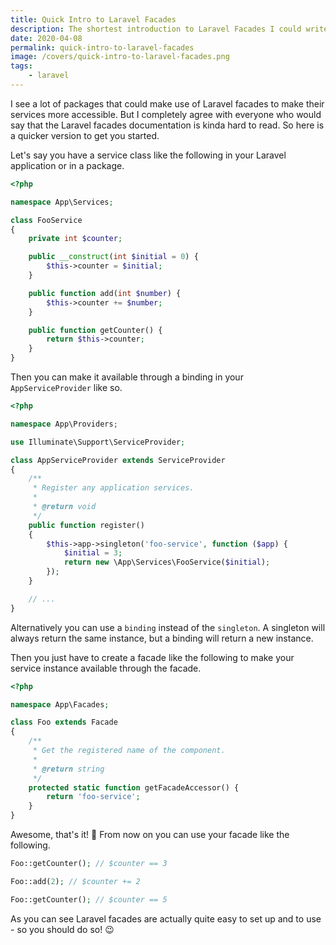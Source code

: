 ```yaml
---
title: Quick Intro to Laravel Facades
description: The shortest introduction to Laravel Facades I could write.
date: 2020-04-08
permalink: quick-intro-to-laravel-facades
image: /covers/quick-intro-to-laravel-facades.png
tags:
    - laravel
---
```


I see a lot of packages that could make use of Laravel facades to make their services more accessible. But I completely agree with everyone who would say that the Laravel facades documentation is kinda hard to read. So here is a quicker version to get you started.

<!-- more -->

Let's say you have a service class like the following in your Laravel application or in a package.

```php
<?php

namespace App\Services;

class FooService
{
    private int $counter;

    public __construct(int $initial = 0) {
        $this->counter = $initial;
    }

    public function add(int $number) {
        $this->counter += $number;
    }

    public function getCounter() {
        return $this->counter;
    }
}
```

Then you can make it available through a binding in your `AppServiceProvider` like so.

```php
<?php

namespace App\Providers;

use Illuminate\Support\ServiceProvider;

class AppServiceProvider extends ServiceProvider
{
    /**
     * Register any application services.
     *
     * @return void
     */
    public function register()
    {
        $this->app->singleton('foo-service', function ($app) {
            $initial = 3;
            return new \App\Services\FooService($initial);
        });
    }

    // ...
}
```

Alternatively you can use a `binding` instead of the `singleton`. A singleton will always return the same instance, but a binding will return a new instance.

Then you just have to create a facade like the following to make your service instance available through the facade.

```php
<?php

namespace App\Facades;

class Foo extends Facade
{
    /**
     * Get the registered name of the component.
     *
     * @return string
     */
    protected static function getFacadeAccessor() { 
        return 'foo-service';
    }
}
```

Awesome, that's it! 🤩 From now on you can use your facade like the following.

```php
Foo::getCounter(); // $counter == 3

Foo::add(2); // $counter += 2

Foo::getCounter(); // $counter == 5
```

As you can see Laravel facades are actually quite easy to set up and to use - so you should do so! 😉